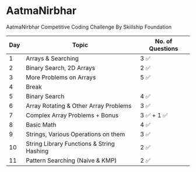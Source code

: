 # AatmaNirbhar
AatmaNirbhar Competitive Coding Challenge By Skillship Foundation


| Day  | Topic                     | No. of Questions       | 
| --- | ---------------------------- | ----------------- |
| 1  | Arrays & Searching                   |  3 ✅      |
| 2   | Binary Search, 2D Arrays                |  2 ✅     |
| 3   | More Problems on Arrays |  5 ✅        |
| 4   | Break                    |            |
| 5   | Binary Search                     |  4 ✅        |
| 6   | Array Rotating & Other Array Problems                     |  3 ✅        |
| 7   | Complex Array Problems + Bonus                   |  3 ✅   + 1   ✅    |
| 8   | Basic Math                     |  4 ✅        |
| 9   | Strings, Various Operations on them                     |  3 ✅        |
| 10   | String Library Functions & String Hashing                     |  2 ✅        |
| 11   | Pattern Searching (Naive & KMP)                     |  2 ✅      |
